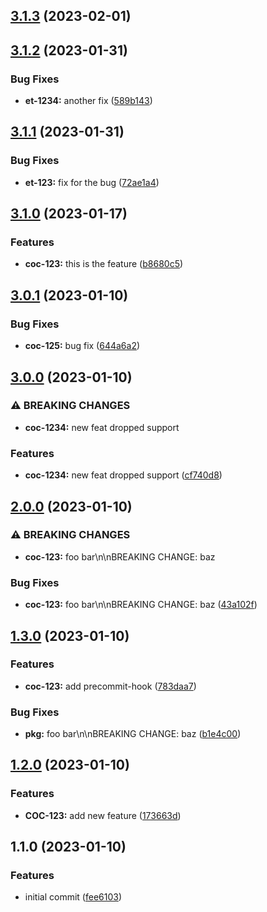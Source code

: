 

## [3.1.3](https://github.com/Sdavletshina/release-it-demo/compare/3.1.2...3.1.3) (2023-02-01)

## [3.1.2](https://github.com/Sdavletshina/release-it-demo/compare/3.1.1...3.1.2) (2023-01-31)


### Bug Fixes

* **et-1234:** another fix ([589b143](https://github.com/Sdavletshina/release-it-demo/commit/589b1435192b890f03b806dda860908f0a749fd1))

## [3.1.1](https://github.com/Sdavletshina/release-it-demo/compare/3.1.0...3.1.1) (2023-01-31)


### Bug Fixes

* **et-123:** fix for the bug ([72ae1a4](https://github.com/Sdavletshina/release-it-demo/commit/72ae1a4b002dd923a18f257c338c5961c616fb24))

## [3.1.0](https://github.com/Sdavletshina/release-it-demo/compare/3.0.1...3.1.0) (2023-01-17)


### Features

* **coc-123:** this is the feature ([b8680c5](https://github.com/Sdavletshina/release-it-demo/commit/b8680c5b1c0ffdda4f51812979d527396aaa9f77))

## [3.0.1](https://github.com/Sdavletshina/release-it-demo/compare/3.0.0...3.0.1) (2023-01-10)


### Bug Fixes

* **coc-125:** bug fix ([644a6a2](https://github.com/Sdavletshina/release-it-demo/commit/644a6a2700288f5e0a55047e20e34a9ecd4ef80d))

## [3.0.0](https://github.com/Sdavletshina/release-it-demo/compare/2.0.0...3.0.0) (2023-01-10)


### ⚠ BREAKING CHANGES

* **coc-1234:** new feat dropped support

### Features

* **coc-1234:** new feat dropped support ([cf740d8](https://github.com/Sdavletshina/release-it-demo/commit/cf740d8c0f7239aaa2a96a618fd67dff84fb1952))

## [2.0.0](https://github.com/Sdavletshina/release-it-demo/compare/1.3.0...2.0.0) (2023-01-10)


### ⚠ BREAKING CHANGES

* **coc-123:** foo bar\n\nBREAKING CHANGE: baz

### Bug Fixes

* **coc-123:** foo bar\n\nBREAKING CHANGE: baz ([43a102f](https://github.com/Sdavletshina/release-it-demo/commit/43a102f6efc60b3693989c04e2af0fffa8d0b0a3))

## [1.3.0](https://github.com/Sdavletshina/release-it-demo/compare/1.2.0...1.3.0) (2023-01-10)


### Features

* **coc-123:** add precommit-hook ([783daa7](https://github.com/Sdavletshina/release-it-demo/commit/783daa7a46eee574db17757b0fb8a52e846f8609))


### Bug Fixes

* **pkg:** foo bar\n\nBREAKING CHANGE: baz ([b1e4c00](https://github.com/Sdavletshina/release-it-demo/commit/b1e4c0085df2fa2d36f4953b89421074cbb6640e))

## [1.2.0](https://github.com/Sdavletshina/release-it-demo/compare/1.1.0...1.2.0) (2023-01-10)


### Features

* **COC-123:** add new feature ([173663d](https://github.com/Sdavletshina/release-it-demo/commit/173663ddd8c85269232d8a6562b9b8753e998760))

## 1.1.0 (2023-01-10)


### Features

* initial commit ([fee6103](https://github.com/Sdavletshina/release-it-demo/commit/fee610376b9cb49b044384aa93e2995e77d3e09f))